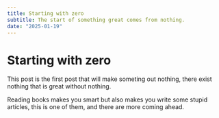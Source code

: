 ```yaml
---
title: Starting with zero
subtitle: The start of something great comes from nothing.
date: "2025-01-19"
---
```


# Starting with zero

This post is the first post that will make someting out nothing, 
there exist nothing that is great without nothing.

Reading books makes you smart but also makes you write some stupid articles, this is one of them, and there are more coming ahead.

